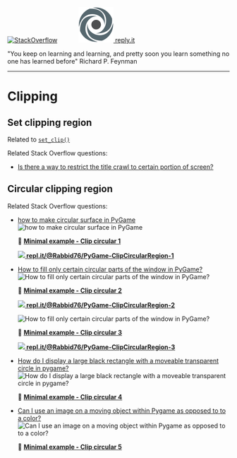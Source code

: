 [![StackOverflow](https://stackexchange.com/users/flair/7322082.png)](https://stackoverflow.com/users/5577765/rabbid76?tab=profile) &nbsp;&nbsp;&nbsp;&nbsp;&nbsp;&nbsp;&nbsp;&nbsp;&nbsp;&nbsp; [![reply.it](../../resource/logo/Repl_it_logo_80.png) reply.it](https://repl.it/repls/folder/PyGame%20Examples)

"You keep on learning and learning, and pretty soon you learn something no one has learned before"
Richard P. Feynman

---

# Clipping

## Set clipping region

Related to [`set_clip()`](https://www.pygame.org/docs/ref/surface.html#pygame.Surface.set_clip)

Related Stack Overflow questions:

- [Is there a way to restrict the title crawl to certain portion of screen?](https://stackoverflow.com/questions/60508313/is-there-a-way-to-restrict-the-title-crawl-to-certain-portion-of-screen)

## Circular clipping region

Related Stack Overflow questions:

- [how to make circular surface in PyGame](https://stackoverflow.com/questions/64075338/how-to-make-circular-surface-in-pygame/64075812#64075812)  
  ![how to make circular surface in PyGame](https://i.stack.imgur.com/koG1J.png)

  :scroll: **[Minimal example - Clip circular 1](../../examples/minimal_examples/pygame_minimal_clip_circular_1.py)**

  **[![](https://i.stack.imgur.com/5jD0C.png) repl.it/@Rabbid76/PyGame-ClipCircularRegion-1](https://replit.com/@Rabbid76/PyGame-ClipCircularRegion-1#main.py)**

- [How to fill only certain circular parts of the window in PyGame?](https://stackoverflow.com/questions/61657481/how-to-fill-only-certain-circular-parts-of-the-window-in-pygame/61658124#61658124/61658124#61658124)  
  ![How to fill only certain circular parts of the window in PyGame?](https://i.stack.imgur.com/pbiAC.gif)
  
  :scroll: **[Minimal example - Clip circular 2](../../examples/minimal_examples/pygame_minimal_clip_circular_2.py)**

  **[![](https://i.stack.imgur.com/5jD0C.png) repl.it/@Rabbid76/PyGame-ClipCircularRegion-2](https://replit.com/@Rabbid76/PyGame-ClipCircularRegion-2#main.py)**

  ![How to fill only certain circular parts of the window in PyGame?](https://i.stack.imgur.com/Pt2IY.gif)

  :scroll: **[Minimal example - Clip circular 3](../../examples/minimal_examples/pygame_minimal_clip_circular_3.py)**

  **[![](https://i.stack.imgur.com/5jD0C.png) repl.it/@Rabbid76/PyGame-ClipCircularRegion-3](https://replit.com/@Rabbid76/PyGame-ClipCircularRegion-3#main.py)**

- [How do I display a large black rectangle with a moveable transparent circle in pygame?](https://stackoverflow.com/questions/57393670/how-do-i-display-a-large-black-rectangle-with-a-moveable-transparent-circle-in-p/57612836#57612836)  
  ![How do I display a large black rectangle with a moveable transparent circle in pygame?](https://i.stack.imgur.com/JLkq4.gif)

  :scroll: **[Minimal example - Clip circular 4](../../examples/minimal_examples/pygame_minimal_clip_circular_4.py)**

- [Can I use an image on a moving object within Pygame as opposed to to a color?](https://stackoverflow.com/questions/65851274/can-i-use-an-image-on-a-moving-object-within-pygame-as-opposed-to-to-a-color/65851431#65851431)  
  ![Can I use an image on a moving object within Pygame as opposed to to a color?](https://i.stack.imgur.com/kIAeK.gif)  

  :scroll: **[Minimal example - Clip circular 5](../../examples/minimal_examples/pygame_minimal_clip_circular_5.py)**
